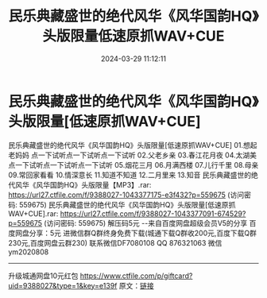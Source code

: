 ﻿---
title: 民乐典藏盛世的绝代风华《风华国韵HQ》头版限量低速原抓WAV+CUE
date: 2024-03-29 11:12:11
categories: 新碟专辑、稀有等精品
tags: 纯音雅乐
---
# 民乐典藏盛世的绝代风华《风华国韵HQ》头版限量[低速原抓WAV+CUE]

民乐典藏盛世的绝代风华《风华国韵HQ》头版限量[低速原抓WAV+CUE]
01.想起老妈妈
点一下试听点一下试听点一下试听
02.父老乡亲
03.春江花月夜
04.太湖美
点一下试听点一下试听点一下试听
05.烟花三月
06.月满西楼
07.儿行千里
08.母亲
09.常回家看看
10.情深意长
11.知道不知道
12.二月里来
13.知音
民乐典藏盛世的绝代风华《风华国韵HQ》头版限量【MP3】.rar: https://url27.ctfile.com/f/9388027-1043377175-e3f432?p=559675
(访问密码: 559675)
民乐典藏盛世的绝代风华《风华国韵HQ》头版限量[低速原抓WAV+CUE].rar: https://url27.ctfile.com/f/9388027-1043377091-674529?p=559675
(访问密码: 559675)
解压码5元
--来自百度网盘超级会员V5的分享
百度网盘分享：5元
进微信群Q群终身免费下载(城通下载Q群收200元,百度下载Q群230元,百度网盘云群230)
联系微信DF7080108 QQ 876321063
微信ym2020808
**************************
升级城通网盘10元红包 https://www.ctfile.com/p/giftcard?uid=9388027&type=1&key=e139f
原文：[链接](https://blog.sina.com.cn/s/blog_1647c7e76010314w7.html)